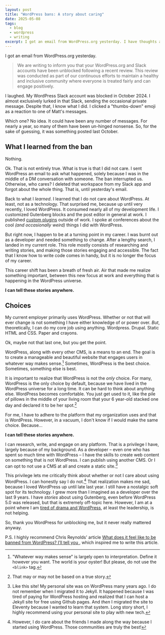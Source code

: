 ```yaml
---
layout: post
title: "WordPress bans: A story about caring"
date: 2025-05-08
tags:
  - blog
  - wordpress
  - writing
excerpt: I got an email from WordPress.org yesterday. I have thoughts about that.
---
```


I got an email from WordPress.org yesterday.

> We are writing to inform you that your WordPress.org and Slack accounts have been unblocked following a recent review. This review was conducted as part of our continuous efforts to maintain a healthy and inclusive community where everyone is treated fairly and can engage positively.

I laughed. My WordPress Slack account was blocked in October 2024. I almost exclusively lurked in that Slack, sending the occasional private message. Despite that, I know what I did. I clicked a "thumbs-down" emoji as a reaction to one of Matt's messages.

Which one? No idea. It could have been any number of messages. For nearly a year, so many of them have been un-hinged nonsense. So, for the sake of guessing, it was something posted last October.

## What I learned from the ban

Nothing.

Ok. That is not entirely true. What is true is that I did not care. I sent WordPress an email to ask what happened, solely because I was in the middle of a DM conversation with someone. The ban interrupted us. Otherwise, who cares? I deleted that workspace from my Slack app and forgot about the whole thing. That is, until yesterday's email.

Back to what I _learned_. I learned that I do not care about WordPress. At least, not as a technology. That surprised me, because up until very recently, I loved WordPress. It consumed nearly all of my development life. I customized Gutenberg blocks and the post editor in general at work. I published [custom plugins](https://wordpress.org/plugins/search/thatdevgirl/) outside of work. I spoke at conferences about the cool _(and occasionally weird)_ things I did with WordPress.

But right now, I happen to be at a turning point in my career. I was burnt out as a developer and needed something to change. After a lengthy search, I landed in my current role. This role mostly consists of researching and writing stories, and making those stories engaging and accessible. The fact that I know how to write code comes in handy, but it is no longer the focus of my career. 

This career shift has been a breath of fresh air. Air that made me realize something important, between this new focus at work and everything that is happening in the WordPress universe.

**I can tell these stories anywhere.**



## Choices

My current employer primarily uses WordPress. Whether or not that will ever change is not something I have either knowledge of or power over. _But_, theoretically, I can do my core job using anything. Wordpress. Drupal. Static HTML and CSS. Paper and crayons. 

Ok, maybe not that last one, but you get the point.

WordPress, along with every other CMS, is a means to an end. The goal is to create a manageable and beautiful website that engages users in whatever way makes sense.[^1] Sometimes, WordPress is the best choice. Sometimes, something else is best.

It is important to realize that WordPress is not the _only_ choice. For many, WordPress is the only choice by default, because we have lived in the WordPress universe for a long time. It can be hard to think about anything else. WordPress becomes comfortable. You just get used to it, like the pile of pillows in the middle of your living room that your 6 year-old stacked one day and declared it to be her spot.[^2]

For me, I have to adhere to the platform that my organization uses and that is WordPress. However, in a vacuum, I don't know if I would make the same choice. Because...

**I can tell these stories anywhere.**

I can research, write, and engage on any platform. That is a privilege I have, largely because of my background. As a developer – even one who has spent so much time with WordPress – I have the skills to create web content on something that is not WordPress. I can publish using another CMS. Or I can opt to not use a CMS at all and create a static site.[^3]

This privilege lets me critically think about whether or not I care about using WordPress. I can honestly say I do not.[^4] That realization makes me sad, because I loved WordPress up until late last year. I still have a nostalgic soft spot for its technology. I grew more than I imagined as a developer over the last 9 years. I have _stories_ about using Gutenberg, even before WordPress 5.0 was released, but that is extremely off-topic here. However, I am at a point where I am [tired of drama and WordPress](https://jhalabi.com/blog/2024/10/an-open-letter-about-wordpress-and-energy/), at least the leadership, is not helping.

So, thank you WordPress for unblocking me, but it never really mattered anyway.



P.S. I highly recommend Chris Reynolds' article [What does it feel like to be banned from WordPress? I’ll tell you
](https://jazzsequence.com/2025/05/what-does-it-feel-like-to-be-banned-from-wordpress-ill-tell-you/), which inspired me to write this article.



[^1]: "Whatever way makes sense" is largely open to interpretation. Define it however you want. The world is your oyster! But please, do not use the `<blink>` tag.
[^2]: That may or may not be based on a true story.
[^3]: Like this site! My personal site was on WordPress many years ago. I do not remember when I migrated it to Jekyll. It happened because I was tired of paying for WordPress hosting and realized that I can host a Jekyll site for free using Github pages. And _then_ I migrated the site to Eleventy because I wanted to learn that system. Long story short, I highly recommend using your personal site to play with new tech.
[^4]: However, I do care about the friends I made along the way because I started using WordPress. Those communities are truly the best!
